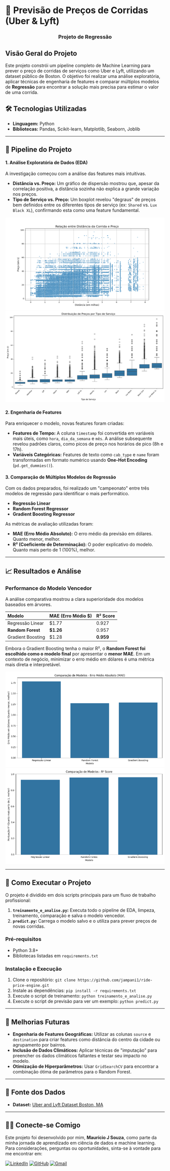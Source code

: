 # 🚗 Previsão de Preços de Corridas (Uber & Lyft)
### <p align="center">Projeto de Regressão</p>

## Visão Geral do Projeto
Este projeto constrói um pipeline completo de Machine Learning para prever o preço de corridas de serviços como Uber e Lyft, utilizando um dataset público de Boston. O objetivo foi realizar uma análise exploratória, aplicar técnicas de engenharia de features e comparar múltiplos modelos de **Regressão** para encontrar a solução mais precisa para estimar o valor de uma corrida.

## 🛠️ Tecnologias Utilizadas
- **Linguagem:** Python
- **Bibliotecas:** Pandas, Scikit-learn, Matplotlib, Seaborn, Joblib

---

## 🔬 Pipeline do Projeto

#### 1. Análise Exploratória de Dados (EDA)
A investigação começou com a análise das features mais intuitivas.
- **Distância vs. Preço:** Um gráfico de dispersão mostrou que, apesar da correlação positiva, a distância sozinha não explica a grande variação nos preços.
- **Tipo de Serviço vs. Preço:** Um boxplot revelou "degraus" de preços bem definidos entre os diferentes tipos de serviço (ex: `Shared` vs. `Lux Black XL`), confirmando esta como uma feature fundamental.

![Gráfico de Dispersão de Distância vs. Preço][distancia_preco]
![Boxplot de Tipo de Serviço vs. Preço][tiposervico_preco]

#### 2. Engenharia de Features
Para enriquecer o modelo, novas features foram criadas:
- **Features de Tempo:** A coluna `timestamp` foi convertida em variáveis mais úteis, como `hora`, `dia_da_semana` e `mês`. A análise subsequente revelou padrões claros, como picos de preço nos horários de pico (8h e 17h).
- **Variáveis Categóricas:** Features de texto como `cab_type` e `name` foram transformadas em formato numérico usando **One-Hot Encoding** (`pd.get_dummies()`).

#### 3. Comparação de Múltiplos Modelos de Regressão
Com os dados preparados, foi realizado um "campeonato" entre três modelos de regressão para identificar o mais performático.
- **Regressão Linear**
- **Random Forest Regressor**
- **Gradient Boosting Regressor**

As métricas de avaliação utilizadas foram:
- **MAE (Erro Médio Absoluto):** O erro médio da previsão em dólares. Quanto menor, melhor.
- **R² (Coeficiente de Determinação):** O poder explicativo do modelo. Quanto mais perto de 1 (100%), melhor.

---

## 📈 Resultados e Análise

### Performance do Modelo Vencedor
A análise comparativa mostrou a clara superioridade dos modelos baseados em árvores.

| Modelo | MAE (Erro Médio $) | R² Score |
| :--- | :--- | :--- |
| Regressão Linear | $1.77 | 0.927 |
| **Random Forest** | **$1.26** | 0.957 |
| Gradient Boosting | $1.28 | **0.959** |

Embora o Gradient Boosting tenha o maior R², o **Random Forest foi escolhido como o modelo final** por apresentar o **menor MAE**. Em um contexto de negócio, minimizar o erro médio em dólares é uma métrica mais direta e interpretável.

![Gráfico de Barras de MAE por Modelo][comparacao_mae]
![Gráfico de Barras de R² por Modelo][comparacao_r2]

---

## 🚀 Como Executar o Projeto

O projeto é dividido em dois scripts principais para um fluxo de trabalho profissional:

1.  **`treinamento_e_analise.py`:** Executa todo o pipeline de EDA, limpeza, treinamento, comparação e salva o modelo vencedor.
2.  **`predict.py`:** Carrega o modelo salvo e o utiliza para prever preços de novas corridas.

### Pré-requisitos
- Python 3.8+
- Bibliotecas listadas em `requirements.txt`

### Instalação e Execução
1. Clone o repositório: `git clone https://github.com/jampani1/ride-price-engine.git`
2. Instale as dependências: `pip install -r requirements.txt`
3. Execute o script de treinamento: `python treinamento_e_analise.py`
4. Execute o script de previsão para ver um exemplo: `python predict.py`

---

## 🔮 Melhorias Futuras
- **Engenharia de Features Geográficas:** Utilizar as colunas `source` e `destination` para criar features como distância do centro da cidade ou agrupamento por bairros.
- **Inclusão de Dados Climáticos:** Aplicar técnicas de "imputação" para preencher os dados climáticos faltantes e testar seu impacto no modelo.
- **Otimização de Hiperparâmetros:** Usar `GridSearchCV` para encontrar a combinação ótima de parâmetros para o Random Forest.

---

## 📄 Fonte dos Dados
- **Dataset:** [Uber and Lyft Dataset Boston, MA](https://www.kaggle.com/datasets/brllrb/uber-and-lyft-dataset-boston-ma)

---

## 👨‍💻 Conecte-se Comigo

Este projeto foi desenvolvido por mim, **Maurício J Souza**, como parte da minha jornada de aprendizado em ciência de dados e machine learning. Para considerações, perguntas ou oportunidades, sinta-se à vontade para me encontrar em:

[![LinkedIn](https://img.shields.io/badge/LinkedIn-0077B5?style=for-the-badge&logo=linkedin&logoColor=white)](https://www.linkedin.com/in/mauriciojampani/)
[![GitHub](https://img.shields.io/badge/GitHub-100000?style=for-the-badge&logo=github&logoColor=white)](https://github.com/jampani1)
[![Gmail](https://img.shields.io/badge/Gmail-D14836?style=for-the-badge&logo=gmail&logoColor=white)](mailto:mmjampani13@gmail.com)

[distancia_preco]: imgs/distancia_preco.png
[tiposervico_preco]: imgs/tiposervico_preco.png
[comparacao_mae]: imgs/comparacao_modelos_regressao_mae.png
[comparacao_r2]: imgs/comparacao_modelos_regressao_r2.png
